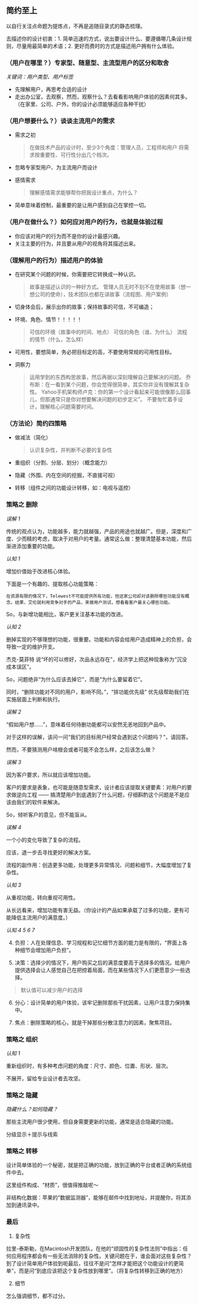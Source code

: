 ## 简约至上

以自行关注点命题为提炼点，不再是追随目录式的静态梳理。

去描述你的设计初衷：1. 简单迅速的方式，说出要设计什么、要遵循哪几条设计规则，尽量用最简单的术语；2. 更好而费时的方式是描述用户拥有什么体验。

### （用户在哪里？）专家型、随意型、主流型用户的区分和取舍

*关键词：用户类型、用户标签*

  * 先理解用户，再思考合适的设计
  * 走出办公室，去观察，然而，观察什么？去看看影响用户体验的因素何其多。（在家里、公司、户外，你的设计必须能够适应各种干扰）

### （用户想要什么？）谈谈主流用户的需求

  * 需求之初
    > 在做技术产品的设计时，至少3个角度：管理人员，工程师和用户
    > 将需求按重要性、可行性分出几个档次。

  * 忽略专家型用户、为主流用户而设计

  * 感情需求
    > 理解感情需求能够帮你把我设计重点，为什么？

  * 简单意味着控制，最重要的是让用户感到自己在掌控一切。

### （用户在做什么？）如何应对用户的行为，也就是体验过程

  * 你应该对用户的行为而不是你的设计最感兴趣。
  * 关注主要的行为，并且要从用户的视角将其描述出来。

### （理解用户的行为）描述用户的体验

  * 在研究某个问题的时候，你需要把它转换成一种认识。
    > 故事是描述认识的一种好方式。
    > 管理人员无时不刻不在使用故事（想一想公司的使命），技术团队也都在讲故事（流程图、用户案例）

  * 切身体会后，展示出你的故事；保持故事的可信，不可编造；

  * 环境、角色、情节！！！！！
    > 可信的环境（故事中的时间、地点）
    > 可信的角色（谁、为什么）
    > 流程的情节（什么，怎么样）

  * 可用性，要想简单，务必把目标定的高，不要使用常规的可用性目标。

  * 洞察力
    > 运用学到的东西构思故事，然后再据以深刻理解自己要解决的问题。
    > 乔布斯：在一看到某个问题，你会觉得很简单，其实你并没有理解其复杂性。
    > Yahoo手机架构师卢克：你的第一个设计看起来可能很像那么回事儿，但那通常只是你对想要解决问题的初步定义”。
    > 不要匆忙着手设计，理解核心问题需要时间。

### （方法论）简约四策略

  * 做减法（简化）
    > 认识复杂性，并判断不必要的复杂性

  * 重组织（分割、分层、划分）（概念能力）

  * 隐藏（外围、内在空间的挖掘，不直接可视）

  * 转移（组件之间的功能设计转移，如：电视与遥控）

### 策略之 删除

*误解 1*

传统的观点认为，功能越多，能力就越强，产品的用途也就越广。但是，深度和广度、少而精的考虑，取决于对用户的考量。通常这么做：整理清楚基本功能，然后渐进添加重要的功能。

*认知 1*

增加价值始于改进核心体验。

下面是一个有趣的、提取核心功能策略：
```
在资源有限的情况下，Telewest不可能提供所有功能，但这家公司却对该删除哪些功能没有概念。结果，艾伦就利用竞争对手的产品，来做用户测试，想看看客户最关心哪些功能。
```

So，与新增功能相比，客户更关注基本功能的改进。

*认知 2*

删掉实现的不够理想的功能，很重要。功能和内容会给用户造成精神上的负担，会导致一定的维护开支。

杰克-莫菲特 说“坏的可以修好，次品永远存在”，经济学上把这种现象称为“沉没成本误区”。

So，问题绝非“为什么应该去掉它”，而是“为什么要留着它”。

同时，“删除功能对不同的用户，影响不同。”，“排功能优先级” 优先级帮助我们在实施层面上判断和执行。

*误解 2*

“假如用户想……”，意味着任何待删功能都可以安然无恙地回到产品中。

对于这样的误解，该问一问“我们的目标用户经常会遇到这个问题吗？”，请回答。

然而，不要猜测用户啃根会或者可能不会怎么样，之后该怎么做？

*误解 3*

因为客户要求，所以就应该增加功能。

客户的要求是表象，也可能是随意型需求，设计者应该提取关键要素：对用户的要求做逆向工程 —— 搞清楚用户到底遇到了什么问题，仔细斟酌这个问题是不是应该由我们的软件来解决。

So，倾听客户的意见，但不能盲从。

*误解 4*

一个小的变化导致了复杂的流程。

应该，退一步去寻找更好的解决方案。

流程的副作用：创造更多功能，处理更多异常情况、问题和细节，大幅度增加了复杂性。

*认知 3*

从重视功能，转向重视可用性。

从长远看来，增加功能有害无益。（你设计的产品如果承载了过多的功能，更有可能降低主流用户的满意度。）

*认知 4 5 6 7*

4. 负担：人在处理信息、学习规程和记忆细节方面的能力是有限的，“界面上各种细节会增加用户负担”。

5. 决策：选择少的情况下，用户购买之后的满意度要高于选择多的情况。给用户提供选择会让人感觉自己在把控着局面，而在某些情况下人们更愿意少一些选择。
  > 默认值可以减少用户的选择

6. 分心：设计简单的用户体验，该牢记删除那些干扰因素，让用户注意力保持集中。

7. 焦点：删除策略的核心，就是干掉那些分散注意力的因素，聚焦项目。

### 策略之 组织

*认知 1*

重新组织时，有多种考虑问题的角度：尺寸、颜色、位置、形状、层次。

不展开，留给专业设计者去攻坚。

### 策略之 隐藏

*隐藏什么？如何隐藏？*

那些主流用户很少使用，但自身需要更新的功能，通常是适合隐藏的功能。

分级显示＋提示与线索

### 策略之 转移

设计简单体验的一个秘密，就是把正确的功能，放到正确的平台或者正确的系统组件中去。

这里组件构成、“材质”，很值得推敲呢～

非结构化数据：苹果的“数据监测器”，能够在邮件中找到地址，并提醒你，将其添加到通讯录中。

### 最后

1. 复杂性

拉里-泰斯勒，在Macintosh开发团队，在他的“顽固性的复杂性法则”中指出：任何应用程序都会有一些无法消除的复杂性。关键问题在于，谁会面对这些复杂性？到了设计简单用户体验到呃最后，往往不是问“怎样才能把这个功能设计的更简单”，而是问“到底应该把这个复杂性放到哪里”。（将复杂性转移到正确的地方）

2. 细节

怎么强调细节，都不过分。
